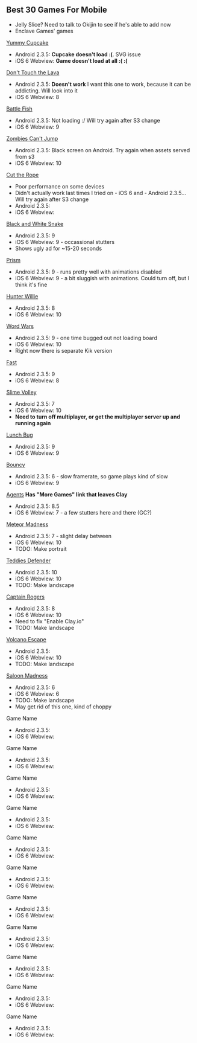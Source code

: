 ## Best 30 Games For Mobile

- Jelly Slice? Need to talk to Okijin to see if he's able to add now
- Enclave Games' games

[Yummy Cupcake](http://cupcake.clay.io)
- Android 2.3.5: **Cupcake doesn't load :(**. SVG issue
- iOS 6 Webview: **Game doesn't load at all :( :(**

[Don't Touch the Lava](http://dttl.clay.io/)
- Android 2.3.5: **Doesn't work** I want this one to work, because it can be addicting. Will look into it
- iOS 6 Webview: 8

[Battle Fish](http://battlefish.clay.io)
- Android 2.3.5: Not loading :/ Will try again after S3 change
- iOS 6 Webview: 9

[Zombies Can't Jump](http://dttl.clay.io/)
- Android 2.3.5: Black screen on Android. Try again when assets served from s3
- iOS 6 Webview: 10

[Cut the Rope](http://ctr.clay.io)
- Poor performance on some devices
- Didn't actually work last times I tried on   - iOS 6 and   - Android 2.3.5... Will try again after S3 change
- Android 2.3.5:
- iOS 6 Webview:

[Black and White Snake](http://blackandwhitesnake.clay.io)
  - Android 2.3.5: 9
  - iOS 6 Webview: 9 - occassional stutters
  - Shows ugly ad for ~15-20 seconds

[Prism](http://prism.clay.io)
  - Android 2.3.5: 9 - runs pretty well with animations disabled
  - iOS 6 Webview: 9 - a bit sluggish with animations. Could turn off, but I think it's fine

[Hunter Willie](http://hunter.clay.io)
  - Android 2.3.5: 8
  - iOS 6 Webview: 10

[Word Wars](http://wordwars.clay.io)
  - Android 2.3.5: 9 - one time bugged out not loading board
  - iOS 6 Webview: 10
  - Right now there is separate Kik version

[Fast](http://fast.clay.io)
  - Android 2.3.5: 9
  - iOS 6 Webview: 8

[Slime Volley](http://slime.clay.io)
  - Android 2.3.5: 7
  - iOS 6 Webview: 10
  - **Need to turn off multiplayer, or get the multiplayer server up and running again**

[Lunch Bug](http://lunchbug.clay.io/)
  - Android 2.3.5: 9
  - iOS 6 Webview: 9

[Bouncy](http://bouncy.clay.io)
  - Android 2.3.5: 6 - slow framerate, so game plays kind of slow
  - iOS 6 Webview: 9

[Agents](http://agents.clay.io) **Has "More Games" link that leaves Clay**
  - Android 2.3.5: 8.5
  - iOS 6 Webview: 7 - a few stutters here and there (GC?)

[Meteor Madness](http://meteormadness.clay.io)
  - Android 2.3.5: 7 - slight delay between
  - iOS 6 Webview: 10
  - TODO: Make portrait

[Teddies Defender](http://teddiesdefender.clay.io)
  - Android 2.3.5: 10
  - iOS 6 Webview: 10
  - TODO: Make landscape

[Captain Rogers](http://captainrogers.clay.io)
  - Android 2.3.5: 8
  - iOS 6 Webview: 10
  - Need to fix "Enable Clay.io"
  - TODO: Make landscape

[Volcano Escape](http://volcano.clay.io)
  - Android 2.3.5:
  - iOS 6 Webview: 10
  - TODO: Make landscape

[Saloon Madness](http://saloonjg.clay.io)
  - Android 2.3.5: 6
  - iOS 6 Webview: 6
  - TODO: Make landscape
  - May get rid of this one, kind of choppy

Game Name
  - Android 2.3.5:
  - iOS 6 Webview:

Game Name
  - Android 2.3.5:
  - iOS 6 Webview:

Game Name
  - Android 2.3.5:
  - iOS 6 Webview:

Game Name
  - Android 2.3.5:
  - iOS 6 Webview:

Game Name
  - Android 2.3.5:
  - iOS 6 Webview:

Game Name
  - Android 2.3.5:
  - iOS 6 Webview:

Game Name
  - Android 2.3.5:
  - iOS 6 Webview:

Game Name
  - Android 2.3.5:
  - iOS 6 Webview:

Game Name
  - Android 2.3.5:
  - iOS 6 Webview:

Game Name
  - Android 2.3.5:
  - iOS 6 Webview:

Game Name
  - Android 2.3.5:
  - iOS 6 Webview:
